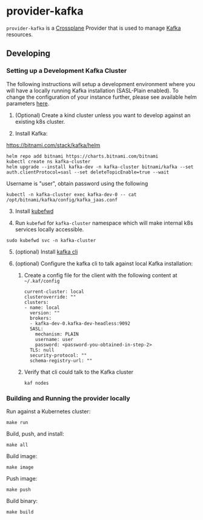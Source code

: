 # provider-kafka

`provider-kafka` is a [Crossplane](https://crossplane.io/) Provider
that is used to manage [Kafka](https://kafka.apache.org/) resources.

## Developing

### Setting up a Development Kafka Cluster

The following instructions will setup a development environment where you will
have a locally running Kafka installation (SASL-Plain enabled). To change the
configuration of your instance further, please see available helm parameters [here](https://github.com/bitnami/charts/tree/master/bitnami/kafka/#installing-the-chart).

1. (Optional) Create a kind cluster unless you want to develop against an 
  existing k8s cluster. 

2. Install Kafka:

  https://bitnami.com/stack/kafka/helm
  
  ```
  helm repo add bitnami https://charts.bitnami.com/bitnami
  kubectl create ns kafka-cluster
  helm upgrade --install kafka-dev -n kafka-cluster bitnami/kafka --set auth.clientProtocol=sasl --set deleteTopicEnable=true --wait
  ```
  
  Username is "user", obtain password using the following
  
  ```
  kubectl -n kafka-cluster exec kafka-dev-0 -- cat /opt/bitnami/kafka/config/kafka_jaas.conf
  ```

3. Install [kubefwd](https://github.com/txn2/kubefwd#os)


4. Run `kubefwd` for `kafka-cluster` namespace which will make internal k8s 
services locally accessible.

  ```
  sudo kubefwd svc -n kafka-cluster
  ```

5. (optional) Install [kafka cli](https://github.com/birdayz/kaf)

6. (optional) Configure the kafka cli to talk against local Kafka installation:

   1. Create a config file for the client with the following content at `~/.kaf/config`

      ```
      current-cluster: local
      clusteroverride: ""
      clusters:
      - name: local
        version: ""
        brokers:
        - kafka-dev-0.kafka-dev-headless:9092
        SASL:
          mechanism: PLAIN
          username: user
          password: <password-you-obtained-in-step-2>
        TLS: null
        security-protocol: ""
        schema-registry-url: ""
      ```
   
   1. Verify that cli could talk to the Kafka cluster
   
      ```
      kaf nodes
      ```

### Building and Running the provider locally

Run against a Kubernetes cluster:

```console
make run
```

Build, push, and install:

```console
make all
```

Build image:

```console
make image
```

Push image:

```console
make push
```

Build binary:

```console
make build
```
